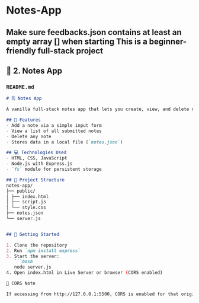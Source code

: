 # Notes-App
Make sure feedbacks.json contains at least an empty array [] when starting
This is a beginner-friendly full-stack project
---

## 📁 2. **Notes App**

### `README.md`

```markdown
# 🗒️ Notes App

A vanilla full-stack notes app that lets you create, view, and delete notes in real-time.

## 🔧 Features
- Add a note via a simple input form
- View a list of all submitted notes
- Delete any note
- Stores data in a local file (`notes.json`)

## 💻 Technologies Used
- HTML, CSS, JavaScript
- Node.js with Express.js
- `fs` module for persistent storage

## 📂 Project Structure
notes-app/
├── public/
│ ├── index.html
│ ├── script.js
│ └── style.css
├── notes.json
└── server.js


## 🚀 Getting Started

1. Clone the repository
2. Run `npm install express`
3. Start the server:
   ```bash
   node server.js
4. Open index.html in Live Server or browser (CORS enabled)

🔐 CORS Note

If accessing from http://127.0.0.1:5500, CORS is enabled for that origin in server.js.
